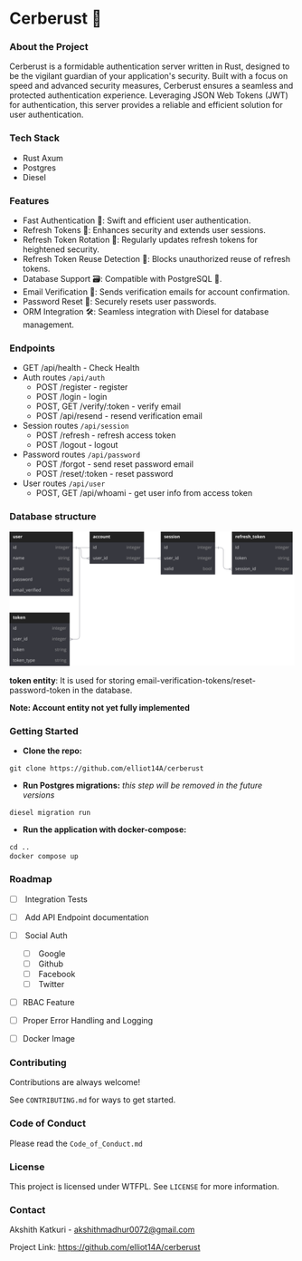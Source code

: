 # Cerberust 🦀

### About the Project

Cerberust is a formidable authentication server written in Rust, designed to be the vigilant guardian of your application's security. Built with a focus on speed and advanced security measures, Cerberust ensures a seamless and protected authentication experience. Leveraging JSON Web Tokens (JWT) for authentication, this server provides a reliable and efficient solution for user authentication. 

### Tech Stack
- Rust Axum
- Postgres
- Diesel

### Features
- Fast Authentication 🚀: Swift and efficient user authentication.
- Refresh Tokens 🔐: Enhances security and extends user sessions.
- Refresh Token Rotation 🔄: Regularly updates refresh tokens for heightened security.
- Refresh Token Reuse Detection 🚫: Blocks unauthorized reuse of refresh tokens.
- Database Support 🗃️: Compatible with PostgreSQL 🐘.
- Email Verification 📧: Sends verification emails for account confirmation.
- Password Reset 🔑: Securely resets user passwords.
- ORM Integration 🛠️: Seamless integration with Diesel for database management.

### Endpoints
- GET /api/health - Check Health
- Auth routes `/api/auth`
    - POST /register - register 
    - POST /login - login
    - POST, GET /verify/:token - verify email
    - POST /api/resend - resend verification email
- Session routes `/api/session`
    - POST /refresh - refresh access token
    - POST /logout - logout
- Password routes `/api/password`
    - POST /forgot - send reset password email
    - POST /reset/:token - reset password
- User routes `/api/user`
    - POST, GET /api/whoami - get user info from access token


### Database structure

![](https://github.com/elliot14A/cerberust/blob/main/assets/database.svg)

__token entity__: It is used for storing email-verification-tokens/reset-password-token in the database.

__Note: Account entity not yet fully implemented__


### Getting Started

- __Clone the repo:__

```shell
git clone https://github.com/elliot14A/cerberust
```

- __Run Postgres migrations:__
	 *this step will be removed in the future versions*

```shell
diesel migration run
```

- __Run the application with docker-compose:__

```shell
cd ..
docker compose up
```



### Roadmap

- [ ]  Integration Tests  
- [ ]  Add API Endpoint documentation
- [ ]  Social Auth
    - [ ]  Google
    - [ ]  Github
    - [ ]  Facebook
    - [ ]  Twitter
- [ ] RBAC Feature
- [ ] Proper Error Handling and Logging
- [ ] Docker Image


### Contributing

Contributions are always welcome!

See `CONTRIBUTING.md` for ways to get started.

### Code of Conduct

Please read the `Code_of_Conduct.md`

### License

This project is licensed under WTFPL. See `LICENSE` for more information.

### Contact
Akshith Katkuri - akshithmadhur0072@gmail.com

Project Link: https://github.com/elliot14A/cerberust
